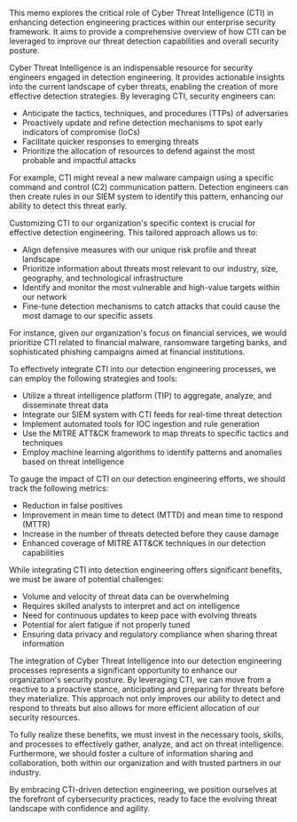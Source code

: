 This memo explores the critical role of Cyber Threat Intelligence (CTI) in enhancing detection engineering practices within our enterprise security framework. It aims to provide a comprehensive overview of how CTI can be leveraged to improve our threat detection capabilities and overall security posture.

Cyber Threat Intelligence is an indispensable resource for security engineers engaged in detection engineering. It provides actionable insights into the current landscape of cyber threats, enabling the creation of more effective detection strategies. By leveraging CTI, security engineers can:

- Anticipate the tactics, techniques, and procedures (TTPs) of adversaries
- Proactively update and refine detection mechanisms to spot early indicators of compromise (IoCs)
- Facilitate quicker responses to emerging threats
- Prioritize the allocation of resources to defend against the most probable and impactful attacks

For example, CTI might reveal a new malware campaign using a specific command and control (C2) communication pattern. Detection engineers can then create rules in our SIEM system to identify this pattern, enhancing our ability to detect this threat early.

Customizing CTI to our organization's specific context is crucial for effective detection engineering. This tailored approach allows us to:

- Align defensive measures with our unique risk profile and threat landscape
- Prioritize information about threats most relevant to our industry, size, geography, and technological infrastructure
- Identify and monitor the most vulnerable and high-value targets within our network
- Fine-tune detection mechanisms to catch attacks that could cause the most damage to our specific assets

For instance, given our organization's focus on financial services, we would prioritize CTI related to financial malware, ransomware targeting banks, and sophisticated phishing campaigns aimed at financial institutions.

To effectively integrate CTI into our detection engineering processes, we can employ the following strategies and tools:

- Utilize a threat intelligence platform (TIP) to aggregate, analyze, and disseminate threat data
- Integrate our SIEM system with CTI feeds for real-time threat detection
- Implement automated tools for IOC ingestion and rule generation
- Use the MITRE ATT&CK framework to map threats to specific tactics and techniques
- Employ machine learning algorithms to identify patterns and anomalies based on threat intelligence

To gauge the impact of CTI on our detection engineering efforts, we should track the following metrics:

- Reduction in false positives
- Improvement in mean time to detect (MTTD) and mean time to respond (MTTR)
- Increase in the number of threats detected before they cause damage
- Enhanced coverage of MITRE ATT&CK techniques in our detection capabilities

While integrating CTI into detection engineering offers significant benefits, we must be aware of potential challenges:

- Volume and velocity of threat data can be overwhelming
- Requires skilled analysts to interpret and act on intelligence
- Need for continuous updates to keep pace with evolving threats
- Potential for alert fatigue if not properly tuned
- Ensuring data privacy and regulatory compliance when sharing threat information

The integration of Cyber Threat Intelligence into our detection engineering processes represents a significant opportunity to enhance our organization's security posture. By leveraging CTI, we can move from a reactive to a proactive stance, anticipating and preparing for threats before they materialize. This approach not only improves our ability to detect and respond to threats but also allows for more efficient allocation of our security resources.

To fully realize these benefits, we must invest in the necessary tools, skills, and processes to effectively gather, analyze, and act on threat intelligence. Furthermore, we should foster a culture of information sharing and collaboration, both within our organization and with trusted partners in our industry.

By embracing CTI-driven detection engineering, we position ourselves at the forefront of cybersecurity practices, ready to face the evolving threat landscape with confidence and agility.